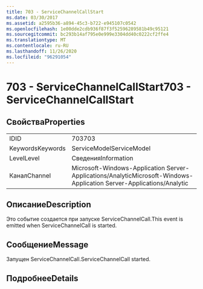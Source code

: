 ```yaml
---
title: 703 - ServiceChannelCallStart
ms.date: 03/30/2017
ms.assetid: a2595b36-a894-45c3-b722-e945107c0542
ms.openlocfilehash: 1e00dde2cdb936f87f3f52596289581b49c95121
ms.sourcegitcommit: bc293b14af795e0e999e3304dd40c0222cf2ffe4
ms.translationtype: MT
ms.contentlocale: ru-RU
ms.lasthandoff: 11/26/2020
ms.locfileid: "96291054"
---
```

# <a name="703---servicechannelcallstart"></a><span data-ttu-id="56e72-102">703 - ServiceChannelCallStart</span><span class="sxs-lookup"><span data-stu-id="56e72-102">703 - ServiceChannelCallStart</span></span>

## <a name="properties"></a><span data-ttu-id="56e72-103">Свойства</span><span class="sxs-lookup"><span data-stu-id="56e72-103">Properties</span></span>  
  
|||  
|-|-|  
|<span data-ttu-id="56e72-104">ID</span><span class="sxs-lookup"><span data-stu-id="56e72-104">ID</span></span>|<span data-ttu-id="56e72-105">703</span><span class="sxs-lookup"><span data-stu-id="56e72-105">703</span></span>|  
|<span data-ttu-id="56e72-106">Keywords</span><span class="sxs-lookup"><span data-stu-id="56e72-106">Keywords</span></span>|<span data-ttu-id="56e72-107">ServiceModel</span><span class="sxs-lookup"><span data-stu-id="56e72-107">ServiceModel</span></span>|  
|<span data-ttu-id="56e72-108">Level</span><span class="sxs-lookup"><span data-stu-id="56e72-108">Level</span></span>|<span data-ttu-id="56e72-109">Сведения</span><span class="sxs-lookup"><span data-stu-id="56e72-109">Information</span></span>|  
|<span data-ttu-id="56e72-110">Канал</span><span class="sxs-lookup"><span data-stu-id="56e72-110">Channel</span></span>|<span data-ttu-id="56e72-111">Microsoft-Windows-Application Server-Applications/Analytic</span><span class="sxs-lookup"><span data-stu-id="56e72-111">Microsoft-Windows-Application Server-Applications/Analytic</span></span>|  
  
## <a name="description"></a><span data-ttu-id="56e72-112">Описание</span><span class="sxs-lookup"><span data-stu-id="56e72-112">Description</span></span>  

 <span data-ttu-id="56e72-113">Это событие создается при запуске ServiceChannelCall.</span><span class="sxs-lookup"><span data-stu-id="56e72-113">This event is emitted when ServiceChannelCall is started.</span></span>  
  
## <a name="message"></a><span data-ttu-id="56e72-114">Сообщение</span><span class="sxs-lookup"><span data-stu-id="56e72-114">Message</span></span>  

 <span data-ttu-id="56e72-115">Запущен ServiceChannelCall.</span><span class="sxs-lookup"><span data-stu-id="56e72-115">ServiceChannelCall started.</span></span>  
  
## <a name="details"></a><span data-ttu-id="56e72-116">Подробнее</span><span class="sxs-lookup"><span data-stu-id="56e72-116">Details</span></span>
